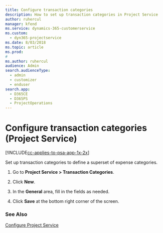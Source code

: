 ```yaml
---
title: Configure transaction categories
description: How to set up transaction categories in Project Service
author: ruhercul
manager: kfend
ms.service: dynamics-365-customerservice
ms.custom: 
  - dyn365-projectservice
ms.date: 8/03/2018
ms.topic: article
ms.prod: 
#
ms.author: ruhercul
audience: Admin
search.audienceType: 
  - admin
  - customizer
  - enduser
search.app: 
  - D365CE
  - D365PS
  - ProjectOperations
---
```

# Configure transaction categories (Project Service)

[!INCLUDE[cc-applies-to-psa-app-1x-2x](../includes/cc-applies-to-psa-app-1x-2x.md)]

Set up transaction categories to define a superset of expense categories.  
  
1.  Go to **Project Service > Transaction Categories**.  
  
2.  Click **New**.  
  
3.  In the **General** area, fill in the fields as needed.  
  
4.  Click **Save** at the bottom right corner of the screen.  
  
### See Also  
 [Configure Project Service](../psa/configure.md)
